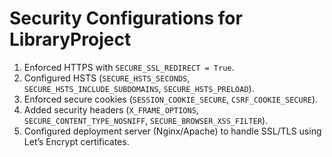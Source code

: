 # Security Configurations for LibraryProject

1. Enforced HTTPS with `SECURE_SSL_REDIRECT = True`.
2. Configured HSTS (`SECURE_HSTS_SECONDS`, `SECURE_HSTS_INCLUDE_SUBDOMAINS`, `SECURE_HSTS_PRELOAD`).
3. Enforced secure cookies (`SESSION_COOKIE_SECURE`, `CSRF_COOKIE_SECURE`).
4. Added security headers (`X_FRAME_OPTIONS`, `SECURE_CONTENT_TYPE_NOSNIFF`, `SECURE_BROWSER_XSS_FILTER`).
5. Configured deployment server (Nginx/Apache) to handle SSL/TLS using Let’s Encrypt certificates.
